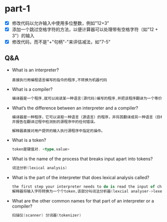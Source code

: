 # part-1

- [x] 修改代码以允许输入中使用多位整数，例如"12+3"
- [x] 添加一个跳过空格字符的方法，以便计算器可以处理带有空格字符（如"12 + 3"）的输入
- [x] 修改代码，而不是"+"句柄"-"来评估减法，如"7-5"

## Q&A

- What is an interpreter?

  ```shell
  直接执行用编程语言编写的指令的程序,不转换为机器代码
  ```

- What is a compiler?
  
  ```a
  编译器是一个程序,就可以阅读某一种语言(源代码)编写的程序,并把该程序翻译为一个等价的用另一种语言(目标语言)编写的程序
  ```

- What’s the difference between an interpreter and a compiler?
  
  ```a
  编译器是一种程序，它可以读取一种语言（源语言）的程序，并将其翻译成另一种语言（目标语言）的等效程序，
  并报告在翻译过程中检测到的源程序中的任何错误。

  解释器直接对用户提供的输入执行源程序中指定的操作。
  ```

- What is a token?

  ```a
  token是键值对. <type,value>
  ```

- What is the name of the process that breaks input apart into tokens?

  ```a
  词法分析(lexical analysis)
  ```

- What is the part of the interpreter that does lexical analysis called?
  
  ```a
  the first step your interpreter needs to do is read the input of characters and convert it into a stream of tokens.
  解释器将输入字符转换为一个个token,该部分叫词法分析器(lexcial analyser->lexer)
  ```

- What are the other common names for that part of an interpreter or a compiler?

  ```a
  扫描仪(scanner) 分词器(tokenizer)
  ```
